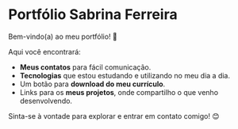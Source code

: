# Portfólio Sabrina Ferreira

Bem-vindo(a) ao meu portfólio! 🌟

Aqui você encontrará:
- **Meus contatos** para fácil comunicação.  
- **Tecnologias** que estou estudando e utilizando no meu dia a dia.  
- Um botão para **download do meu currículo**.  
- Links para os **meus projetos**, onde compartilho o que venho desenvolvendo.  

Sinta-se à vontade para explorar e entrar em contato comigo! 😊  
